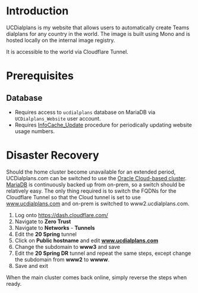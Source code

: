# Introduction
UCDialplans is my website that allows users to automatically create Teams dialplans for any country in the world. The image is built using Mono and is hosted locally on the internal image registry.

It is accessible to the world via Cloudflare Tunnel.

# Prerequisites
## Database
* Requires access to `ucdialplans` database on MariaDB via `UCDialplans_Website` user account. 
* Requires [InfoCache_Update](/manifests/database/mariadb/procedures.sql) procedure for periodically updating website usage numbers. 

# Disaster Recovery
Should the home cluster become unavailable for an extended period, UCDialplans.com can be switched to use the [Oracle Cloud-based cluster](https://github.com/kenlasko/k8s-cloud). [MariaDB](/manifests/database/mariadb) is continuously backed up from on-prem, so a switch should be relatively easy. The only thing required is to switch the FQDNs for the Cloudflare Tunnel so that the Cloud tunnel is set to use www.ucdialplans.com and on-prem is switched to www2.ucdialplans.com.

1. Log onto https://dash.cloudflare.com/
2. Navigate to **Zero Trust**
3. Navigate to **Networks** - **Tunnels**
4. Edit the **20 Spring** tunnel 
5. Click on **Public hostname** and edit **www.ucdialplans.com**
6. Change the subdomain to **www3** and save
7. Edit the **20 Spring DR** tunnel and repeat the same steps, except change the subdomain from **www2** to **wwww**.
8. Save and exit

When the main cluster comes back online, simply reverse the steps when ready.